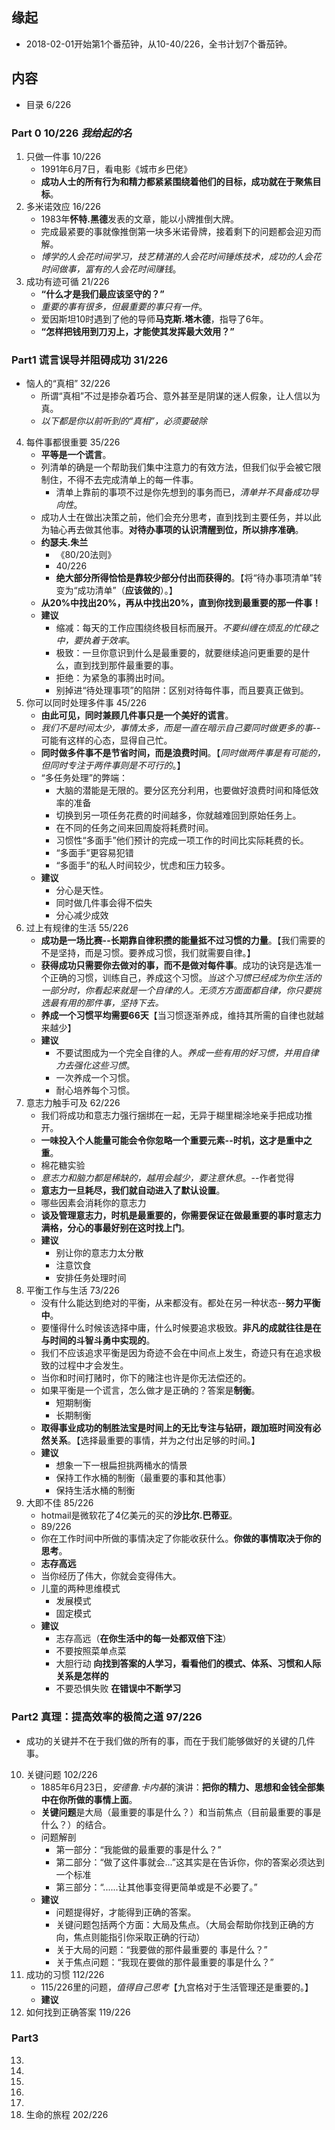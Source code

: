 ##  缘起
+ 2018-02-01开始第1个番茄钟，从10-40/226，全书计划7个番茄钟。

##  内容
+ 目录  6/226
###  Part 0  10/226 *我给起的名*
1. 只做一件事  10/226
    + 1991年6月7日，看电影《城市乡巴佬》
    + **成功人士的所有行为和精力都紧紧围绕着他们的目标，成功就在于聚焦目标**。
2. 多米诺效应 16/226
    + 1983年**怀特.黑德**发表的文章，能以小牌推倒大牌。
    + 完成最紧要的事就像推倒第一块多米诺骨牌，接着剩下的问题都会迎刃而解。
    + *博学的人会花时间学习，技艺精湛的人会花时间锤炼技术，成功的人会花时间做事，富有的人会花时间赚钱*。
3. 成功有迹可循 21/226
    + **“什么才是我们最应该坚守的？”**
    + *重要的事有很多，但最重要的事只有一件*。
    + 爱因斯坦10时遇到了他的导师**马克斯.塔木德**，指导了6年。
    + **“怎样把钱用到刀刃上，才能使其发挥最大效用？”**

###  Part1 谎言误导并阻碍成功 31/226
+ 恼人的“真相”  32/226
    + 所谓“真相”不过是掺杂着巧合、意外甚至是阴谋的迷人假象，让人信以为真。
    + *以下都是你以前听到的“真相”，必须要破除*
4. 每件事都很重要 35/226
    + **平等是一个谎言**。
    + 列清单的确是一个帮助我们集中注意力的有效方法，但我们似乎会被它限制住，不得不去完成清单上的每一件事。
        + 清单上靠前的事项不过是你先想到的事务而已，*清单并不具备成功导向性*。
    + 成功人士在做出决策之前，他们会充分思考，直到找到主要任务，并以此为轴心再去做其他事。**对待办事项的认识清醒到位，所以排序准确**。
    + **约瑟夫.朱兰** 
        + 《80/20法则》
        + 40/226
        + **绝大部分所得恰恰是靠较少部分付出而获得的**。【将“待办事项清单”转变为“成功清单”（**应该做的**）。】
    + **从20%中找出20%，再从中找出20%，直到你找到最重要的那一件事！**
    + **建议**
        + 缩减：每天的工作应围绕终极目标而展开。*不要纠缠在烦乱的忙碌之中，要执着于效率*。
        + 极致：一旦你意识到什么是最重要的，就要继续追问更重要的是什么，直到找到那件最重要的事。
        + 拒绝：为紧急的事腾出时间。
        + 别掉进“待处理事项”的陷阱：区别对待每件事，而且要真正做到。
5. 你可以同时处理多件事  45/226
    + **由此可见，同时兼顾几件事只是一个美好的谎言**。
    + *我们不是时间太少，事情太多，而是一直在暗示自己要同时做更多的事*--可能有这样的心态，显得自己忙。
    + **同时做多件事不是节省时间，而是浪费时间**。【*同时做两件事是有可能的，但同时专注于两件事则是不可行的*。】
    + “多任务处理”的弊端：
        + 大脑的潜能是无限的。要分区充分利用，也要做好浪费时间和降低效率的准备
        + 切换到另一项任务花费的时间越多，你就越难回到原始任务上。
        + 在不同的任务之间来回周旋将耗费时间。
        + 习惯性“多面手”他们预计的完成一项工作的时间比实际耗费的长。
        + “多面手”更容易犯错
        + “多面手”的私人时间较少，忧虑和压力较多。
    + **建议**
        + 分心是天性。
        + 同时做几件事会得不偿失
        + 分心减少成效
6. 过上有规律的生活 55/226
    + **成功是一场比赛--长期靠自律积攒的能量抵不过习惯的力量**。【我们需要的不是坚持，而是习惯。要养成习惯，我们就需要自律。】
    + **获得成功只需要你去做对的事，而不是做对每件事**。成功的诀窍是选准一个正确的习惯，训练自己，养成这个习惯。*当这个习惯已经成为你生活的一部分时，你看起来就是一个自律的人。无须方方面面都自律，你只要挑选最有用的那件事，坚持下去。*
    + **养成一个习惯平均需要66天**【当习惯逐渐养成，维持其所需的自律也就越来越少】
    + **建议**
        + 不要试图成为一个完全自律的人。*养成一些有用的好习惯，并用自律力去强化这些习惯*。
        + 一次养成一个习惯。
        + 耐心培养每个习惯。
7. 意志力触手可及  62/226
    + 我们将成功和意志力强行捆绑在一起，无异于糊里糊涂地亲手把成功推开。
    + **一味投入个人能量可能会令你忽略一个重要元素--时机，这才是重中之重**。
    + 棉花糖实验
    + *意志力和脑力都是稀缺的，越用会越少，要注意休息*。--作者觉得
    + **意志力一旦耗尽，我们就自动进入了默认设置**。
    + 哪些因素会消耗你的意志力
    + **谈及管理意志力，时机是最重要的，你需要保证在做最重要的事时意志力满格，分心的事最好别在这时找上门**。
    + **建议**
        + 别让你的意志力太分散
        + 注意饮食
        + 安排任务处理时间
8. 平衡工作与生活  73/226
    + 没有什么能达到绝对的平衡，从来都没有。都处在另一种状态--**努力平衡中**。
    + 要懂得什么时候该选择中庸，什么时候要追求极致。**非凡的成就往往是在与时间的斗智斗勇中实现的**。
    + 我们不应该追求平衡是因为奇迹不会在中间点上发生，奇迹只有在追求极致的过程中才会发生。
    + 当你和时间打赌时，你下的赌注也许是你无法偿还的。
    + 如果平衡是一个谎言，怎么做才是正确的？答案是**制衡**。
        + 短期制衡
        + 长期制衡
    + **取得事业成功的制胜法宝是时间上的无比专注与钻研，跟加班时间没有必然关系**。【选择最重要的事情，并为之付出足够的时间。】
    + **建议**
        + 想象一下一根扁担挑两桶水的情景
        + 保持工作水桶的制衡（最重要的事和其他事）
        + 保持生活水桶的制衡
9. 大即不佳    85/226
    + hotmail是微软花了4亿美元的买的**沙比尔.巴蒂亚**。
    + 89/226
    + 你在工作时间中所做的事情决定了你能收获什么。**你做的事情取决于你的思考**。
    + **志存高远**
    + 当你经历了伟大，你就会变得伟大。
    + 儿童的两种思维模式
        + 发展模式
        + 固定模式
    + **建议**
        + 志存高远（**在你生活中的每一处都双倍下注**）
        + 不要按照菜单点菜
        + 大胆行动 **向找到答案的人学习，看看他们的模式、体系、习惯和人际关系是怎样的**
        + 不要恐惧失败 **在错误中不断学习**

###  Part2 真理：提高效率的极简之道  97/226
+ 成功的关键并不在于我们做的所有的事，而在于我们能够做好的关键的几件事。
10. 关键问题  102/226   
    + 1885年6月23日，*安德鲁.卡内基*的演讲：**把你的精力、思想和金钱全部集中在你所做的事情上面**。
    + **关键问题**是大局（最重要的事是什么？）和当前焦点（目前最重要的事是什么？）的结合。
    + 问题解剖
        + 第一部分：“我能做的最重要的事是什么？”
        + 第二部分：“做了这件事就会...”这其实是在告诉你，你的答案必须达到一个标准
        + 第三部分：“......让其他事变得更简单或是不必要了。”
    + **建议**
        + 问题提得好，才能得到正确的答案。
        + 关键问题包括两个方面：大局及焦点。（大局会帮助你找到正确的方向，焦点则能指引你采取正确的行动）
        + 关于大局的问题：“我要做的那件最重要的
        事是什么？”
        + 关于焦点问题：“我现在要做的那件最重要的事是什么？”
11. 成功的习惯  112/226
    + 115/226里的问题，*值得自己思考*【九宫格对于生活管理还是重要的。】
    + **建议**
12. 如何找到正确答案 119/226

###  Part3 
13. 
14. 
15. 
16. 
17. 
18. 生命的旅程  202/226

